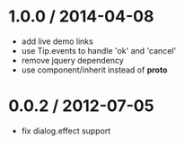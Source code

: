 
1.0.0 / 2014-04-08
==================

 * add live demo links
 * use Tip.events to handle 'ok' and 'cancel'
 * remove jquery dependency
 * use component/inherit instead of __proto__

0.0.2 / 2012-07-05 
==================

  * fix dialog.effect support
